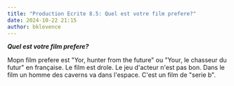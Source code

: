 ```yaml
---
title: "Production Ecrite 8.5: Quel est votre film prefere?"
date: 2024-10-22 21:15
author: bklevence
---
```


***Quel est votre film prefere?***

Mopn film prefere est "Yor, hunter from the future" ou "Your, le chasseur du futur" en française.
Le film est drole. Le jeu d'acteur n'est pas bon. Dans le film un homme des caverns va dans l'espace. 
C'est un film de "serie b".